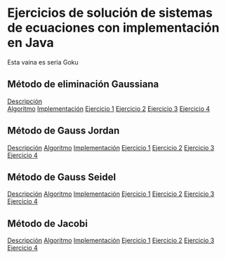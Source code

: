 <h1>Ejercicios de solución de sistemas de ecuaciones con implementación en Java</h1>
Esta vaina es seria Goku
<h2>Método de eliminación Gaussiana</h2>
<a href="">Descripción</a></br>
<a href="">Algoritmo</a>
<a href="">Implementación</a>
<a href="">Ejercicio 1</a>
<a href="">Ejercicio 2</a>
<a href="">Ejercicio 3</a>
<a href="">Ejercicio 4</a>

<h2>Método de Gauss Jordan</h2>
<a href="">Descripción</a>
<a href="">Algoritmo</a>
<a href="">Implementación</a>
<a href="">Ejercicio 1</a>
<a href="">Ejercicio 2</a>
<a href="">Ejercicio 3</a>
<a href="">Ejercicio 4</a>

<h2>Método de Gauss Seidel</h2>
<a href="">Descripción</a>
<a href="">Algoritmo</a>
<a href="">Implementación</a>
<a href="">Ejercicio 1</a>
<a href="">Ejercicio 2</a>
<a href="">Ejercicio 3</a>
<a href="">Ejercicio 4</a>

<h2>Método de Jacobi</h2>
<a href="">Descripción</a>
<a href="">Algoritmo</a>
<a href="">Implementación</a>
<a href="">Ejercicio 1</a>
<a href="">Ejercicio 2</a>
<a href="">Ejercicio 3</a>
<a href="">Ejercicio 4</a>
